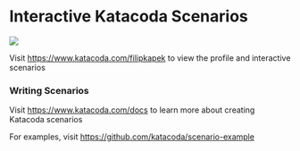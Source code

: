 # Interactive Katacoda Scenarios

[![](http://shields.katacoda.com/katacoda/filipkapek/count.svg)](https://www.katacoda.com/filipkapek "Get your profile on Katacoda.com")

Visit https://www.katacoda.com/filipkapek to view the profile and interactive scenarios

### Writing Scenarios
Visit https://www.katacoda.com/docs to learn more about creating Katacoda scenarios

For examples, visit https://github.com/katacoda/scenario-example
